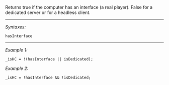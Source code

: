 Returns true if the computer has an interface (a real player). False for a dedicated server or for a headless client.


---
*Syntaxes:*

`hasInterface`

---
*Example 1:*

```sqf
_isHC = !(hasInterface || isDedicated);
```

*Example 2:*

```sqf
_isHC = !hasInterface && !isDedicated;
```